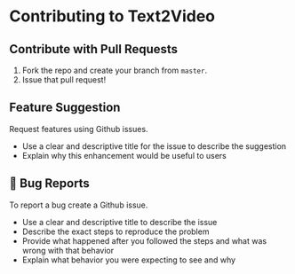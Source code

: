 # Contributing to Text2Video

## Contribute with Pull Requests

1. Fork the repo and create your branch from `master`.
2. Issue that pull request!

## Feature Suggestion

Request features using Github issues.

- Use a clear and descriptive title for the issue to describe the suggestion
- Explain why this enhancement would be useful to users

## :bug: Bug Reports

To report a bug create a Github issue.

- Use a clear and descriptive title to describe the issue
- Describe the exact steps to reproduce the problem
- Provide what happened after you followed the steps and what was wrong with that behavior
- Explain what behavior you were expecting to see and why
